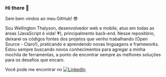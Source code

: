 ### Hi there 👋

Sem bem vindos ao meu GitHub! :sunglasses: 

Sou Wellington Thalyson, desenvolvedor web e mobile, atuo em todas as áreas (JavaScript é vida! :heartpulse:), principalmento back-end. Nesse repositório, deixarei os códigos fontes dos projetos que venho trabalhando (Open Source - Claro!), praticando e aprendendo novas linguagens e frameworks. Estou sempre buscando novos conhecimentos para agregar a minha mochila de ferramentas, a ponto de encontrar sempre as melhores soluções para os desafios que encaro.

Você pode me encontrar no [![LinkedIn][1.1]][1].

<!-- Icons -->
[1.1]: https://raw.githubusercontent.com/MartinHeinz/MartinHeinz/master/linkedin-3-16.png (LinkedIn icon without padding)

<!-- Links to your social media accounts -->

[1]: https://www.linkedin.com/in/wellington-thalyson-876143b9/
